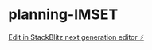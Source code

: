 # planning-IMSET

[Edit in StackBlitz next generation editor ⚡️](https://stackblitz.com/~/github.com/Julien2303/planning-IMSET)